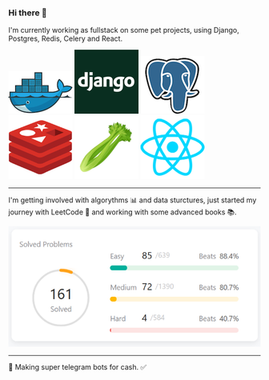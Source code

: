 ### Hi there 👋

<!--
**close2code-palm/close2code-palm** is a ✨ _special_ ✨ repository because its `README.md` (this file) appears on your GitHub profile.

Here are some ideas to get you started:

- 🔭 I’m currently working on ...
- 🌱 I’m currently learning ...
- 👯 I’m looking to collaborate on ...
- 🤔 I’m looking for help with ...
- 💬 Ask me about ...
- 📫 How to reach me: ...
- 😄 Pronouns: ...
- ⚡ Fun fact: ...
-->

I'm currently working as fullstack on some pet projects, using Django, Postgres, Redis, Celery and  React.
 
![Docker](https://github.com/close2code-palm/close2code-palm/blob/main/docker.png) ![Django](https://github.com/close2code-palm/close2code-palm/blob/main/django.png) ![Postgres](https://github.com/close2code-palm/close2code-palm/blob/main/postgresql.png) ![Redis](https://github.com/close2code-palm/close2code-palm/blob/main/redis.png) ![Celery](https://github.com/close2code-palm/close2code-palm/blob/main/celery2.png) ![React](https://github.com/close2code-palm/close2code-palm/blob/main/react.png)

---

I'm getting involved with algorythms 📊 and data sturctures, just started my journey with
LeetCode 💯 and working with some advanced books 📚.

![LeetCode](https://github.com/close2code-palm/close2code-palm/blob/main/leet_stats.png?raw=true)

---

🤝 Making super telegram bots for cash. ✅
